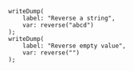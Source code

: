 ```luceescript+trycf
	writeDump(
		label: "Reverse a string",
		var: reverse("abcd")
	);
	writeDump(
		label: "Reverse empty value",
		var: reverse("")
	);
```